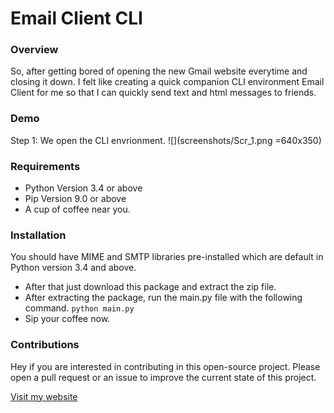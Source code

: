 # Email Client CLI

### Overview
So, after getting bored of opening the new Gmail website everytime and closing it down. I felt like creating a quick companion CLI environment Email Client for me so that I can quickly send text and html messages to friends.

### Demo

Step 1:
We open the CLI envrionment.
![](screenshots/Scr_1.png =640x350)

### Requirements
- Python Version 3.4 or above
- Pip Version 9.0 or above
- A cup of coffee near you.

### Installation
You should have MIME and SMTP libraries pre-installed which are default in Python version 3.4 and above.

- After that just download this package and extract the zip file.
- After extracting the package, run the main.py file with the following command.
``python main.py ``
- Sip your coffee now.

### Contributions
Hey if you are interested in contributing in this open-source project. Please open a pull request or an issue to improve the current state of this project.

[Visit my website](http://utkarsh.co)
